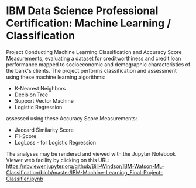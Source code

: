 # IBM Data Science Professional Certification: Machine Learning / Classification

Project Conducting Machine Learning Classification and Accuracy Score Measurements, evaluating a dataset for creditworthiness and credit loan performance mapped to socioeconomic and demographic characteristics of the bank's clients. The project performs classification and assessment using these machine learning algorithms:  
 * K-Nearest Neighbors  
 * Decision Tree  
 * Support Vector Machine  
 * Logistic Regression  

assessed using these Accuracy Score Measurements:  
 * Jaccard Similarity Score  
 * F1-Score  
 * LogLoss - for Logistic Regression  

The analyses may be rendered and viewed with the Jupyter Notebook Viewer web facility by clicking on this URL:  
https://nbviewer.jupyter.org/github/Bill-Windsor/IBM-Watson-ML-Classification/blob/master/IBM-Machine-Learning_Final-Project-Classifier.ipynb
